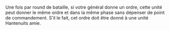 Une fois par round de bataille, si
votre général donne un ordre, cette
unité peut donner le même ordre et
dans la même phase sans dépenser de
point de commandement. S'il le fait,
cet ordre doit être donné à une unité
Hantenuits amie.
